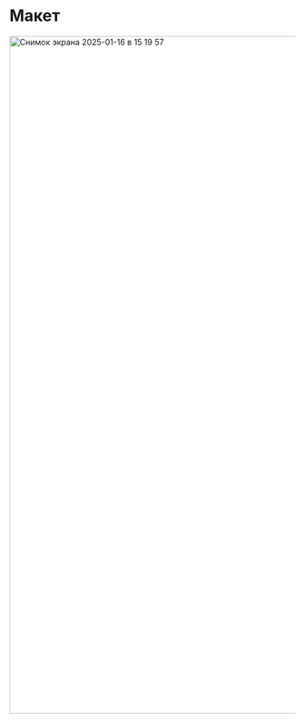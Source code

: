# Макет
<img width="1195" alt="Снимок экрана 2025-01-16 в 15 19 57" src="https://github.com/user-attachments/assets/9ed86f78-3d62-4a4d-a39a-14017f8f6961" />
